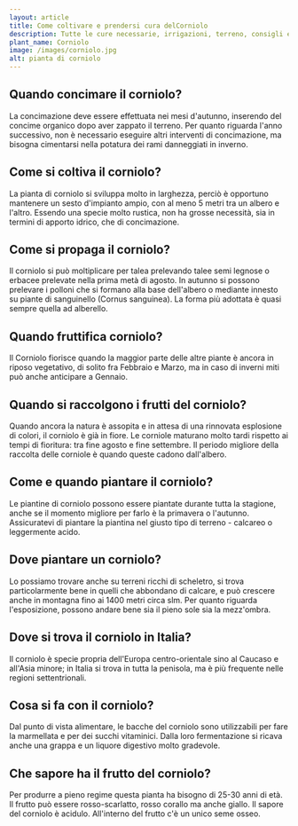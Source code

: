 ```yaml
---
layout: article
title: Come coltivare e prendersi cura delCorniolo
description: Tutte le cure necessarie, irrigazioni, terreno, consigli e molto altro sulla coltivazione del Corniolo
plant_name: Corniolo
image: /images/corniolo.jpg
alt: pianta di corniolo
---
```


## Quando concimare il corniolo?

 La concimazione deve essere effettuata nei mesi d'autunno, inserendo del concime organico dopo aver zappato il terreno. Per quanto riguarda l'anno successivo, non è necessario eseguire altri interventi di concimazione, ma bisogna cimentarsi nella potatura dei rami danneggiati in inverno.

## Come si coltiva il corniolo?

La pianta di corniolo si sviluppa molto in larghezza, perciò è opportuno mantenere un sesto d'impianto ampio, con al meno 5 metri tra un albero e l'altro. Essendo una specie molto rustica, non ha grosse necessità, sia in termini di apporto idrico, che di concimazione.

## Come si propaga il corniolo?

Il corniolo si può moltiplicare per talea prelevando talee semi legnose o erbacee prelevate nella prima metà di agosto. In autunno si possono prelevare i polloni che si formano alla base dell'albero o mediante innesto su piante di sanguinello (Cornus sanguinea). La forma più adottata è quasi sempre quella ad alberello.

## Quando fruttifica corniolo?

 Il Corniolo fiorisce quando la maggior parte delle altre piante è ancora in riposo vegetativo, di solito fra Febbraio e Marzo, ma in caso di inverni miti può anche anticipare a Gennaio.

## Quando si raccolgono i frutti del corniolo?

Quando ancora la natura è assopita e in attesa di una rinnovata esplosione di colori, il corniolo è già in fiore. Le corniole maturano molto tardi rispetto ai tempi di fioritura: tra fine agosto e fine settembre. Il periodo migliore della raccolta delle corniole è quando queste cadono dall'albero.

## Come e quando piantare il corniolo?

Le piantine di corniolo possono essere piantate durante tutta la stagione, anche se il momento migliore per farlo è la primavera o l'autunno. Assicuratevi di piantare la piantina nel giusto tipo di terreno - calcareo o leggermente acido.

## Dove piantare un corniolo?

 Lo possiamo trovare anche su terreni ricchi di scheletro, si trova particolarmente bene in quelli che abbondano di calcare, e può crescere anche in montagna fino ai 1400 metri circa slm. Per quanto riguarda l'esposizione, possono andare bene sia il pieno sole sia la mezz'ombra.

## Dove si trova il corniolo in Italia?

Il corniolo è specie propria dell'Europa centro-orientale sino al Caucaso e all'Asia minore; in Italia si trova in tutta la penisola, ma è più frequente nelle regioni settentrionali.

## Cosa si fa con il corniolo?

 Dal punto di vista alimentare, le bacche del corniolo sono utilizzabili per fare la marmellata e per dei succhi vitaminici. Dalla loro fermentazione si ricava anche una grappa e un liquore digestivo molto gradevole.

## Che sapore ha il frutto del corniolo?

Per produrre a pieno regime questa pianta ha bisogno di 25-30 anni di età. Il frutto può essere rosso-scarlatto, rosso corallo ma anche giallo. Il sapore del corniolo è acidulo. All'interno del frutto c'è un unico seme osseo.

